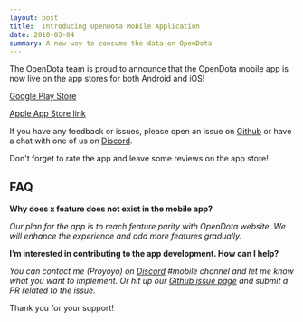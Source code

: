 ```yaml
---
layout: post
title:  Introducing OpenDota Mobile Application
date: 2018-03-04
summary: A new way to consume the data on OpenDota
---
```

The OpenDota team is proud to announce that the OpenDota mobile app is now live on the app stores for both Android and iOS! 

[Google Play Store](https://play.google.com/store/apps/details?id=com.opendota.mobile&hl=en)

[Apple App Store link](https://itunes.apple.com/us/app/opendota/id1354762555?ls=1&mt=8)

If you have any feedback or issues, please open an issue on [Github](https://github.com/odota/mobile/issues) or have a chat with one of us on [Discord](https://discordapp.com/invite/0o5SQGbXuWCNDcaF).

Don't forget to rate the app and leave some reviews on the app store!

## FAQ

**Why does x feature does not exist in the mobile app?**

*Our plan for the app is to reach feature parity with OpenDota website. We will enhance the experience and add more features gradually.*

**I’m interested in contributing to the app development. How can I help?**

*You can contact me (Proyoyo) on [Discord](https://discordapp.com/invite/0o5SQGbXuWCNDcaF) #mobile channel and let me know what you want to implement. Or hit up our [Github issue page](https://github.com/odota/mobile/issues) and submit a PR related to the issue.*

Thank you for your support!

